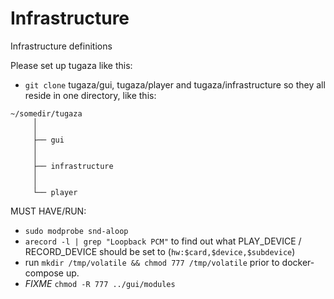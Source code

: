 # Infrastructure
Infrastructure definitions

Please set up tugaza like this:
* `git clone` tugaza/gui, tugaza/player and tugaza/infrastructure so they all reside in one directory, like this:

```
~/somedir/tugaza
     │
     │
     ├── gui
     │
     │
     ├── infrastructure
     │
     │
     └── player
``` 

MUST HAVE/RUN:

* `sudo modprobe snd-aloop`
* `arecord -l | grep "Loopback PCM"` to find out what PLAY_DEVICE / RECORD_DEVICE should be set to (`hw:$card,$device,$subdevice`)
* run `mkdir /tmp/volatile && chmod 777 /tmp/volatile` prior to docker-compose up.
* *FIXME* `chmod -R 777 ../gui/modules`
